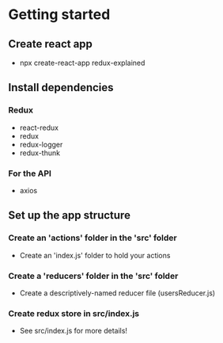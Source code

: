 # Getting started

## Create react app
- npx create-react-app redux-explained

## Install dependencies
### Redux
- react-redux
- redux
- redux-logger
- redux-thunk
### For the API
- axios

## Set up the app structure

### Create an 'actions' folder in the 'src' folder
- Create an 'index.js' folder to hold your actions

### Create a 'reducers' folder in the 'src' folder
- Create a descriptively-named reducer file (usersReducer.js)

### Create redux store in src/index.js
- See src/index.js for more details!